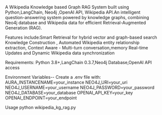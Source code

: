 A Wikipedia Knowledge based Graph RAG System built using Python,LangChain, Neo4j ,OpenAI API, Wikipedia API.An intelligent question-answering system powered by knowledge graphs, combining Neo4j database and Wikipedia data for efficient Retrieval-Augmented Generation (RAG).

Features include:Smart Retrieval for hybrid vector and graph-based search Knowledge Construction , Automated Wikipedia entity relationship extraction, Context Aware - Multi-turn conversation,memory Real-time Updates and Dynamic Wikipedia data synchronization

Requirements: Python 3.8+,LangChain 0.3.7,Neo4j Database,OpenAI API access

Environment Variables-- Create a .env file with:
AURA_INSTANCENAME=your_instance
NEO4J_URI=your_uri
NEO4J_USERNAME=your_username
NEO4J_PASSWORD=your_password
NEO4J_DATABASE=your_database
OPENAI_API_KEY=your_key
OPENAI_ENDPOINT=your_endpoint


Usage
python wikipedia_kg_rag.py



